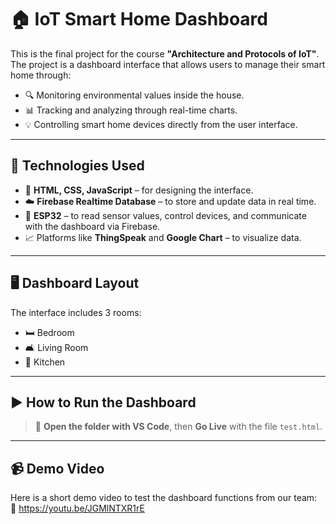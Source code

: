 # 🏠 IoT Smart Home Dashboard

This is the final project for the course **"Architecture and Protocols of IoT"**.  
The project is a dashboard interface that allows users to manage their smart home through:

- 🔍 Monitoring environmental values inside the house.
- 📊 Tracking and analyzing through real-time charts.
- 💡 Controlling smart home devices directly from the user interface.

---

## 🚀 Technologies Used

- 🧩 **HTML, CSS, JavaScript** – for designing the interface.
- ☁️ **Firebase Realtime Database** – to store and update data in real time.
- 🔌 **ESP32** – to read sensor values, control devices, and communicate with the dashboard via Firebase.
- 📈 Platforms like **ThingSpeak** and **Google Chart** – to visualize data.

---

## 🖥️ Dashboard Layout

The interface includes 3 rooms:

- 🛏️ Bedroom  
- 🛋️ Living Room  
- 🍳 Kitchen

---

## ▶️ How to Run the Dashboard

> 📂 **Open the folder with VS Code**, then **Go Live** with the file `test.html`.

---

## 📹 Demo Video

Here is a short demo video to test the dashboard functions from our team:  
🔗 https://youtu.be/JGMlNTXR1rE
